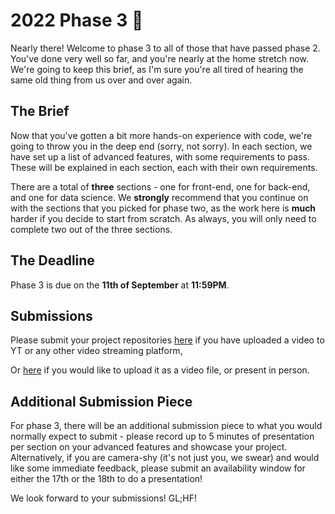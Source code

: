 # 2022 Phase 3 :rocket:

Nearly there! Welcome to phase 3 to all of those that have passed phase 2. You've done very well so far, and you're nearly at the home stretch now. We're going to keep this brief, as I'm sure you're all tired of hearing the same old thing from us over and over again.

## The Brief

Now that you've gotten a bit more hands-on experience with code, we're going to throw you in the deep end (sorry, not sorry). In each section, we have set up a list of advanced features, with some requirements to pass. These will be explained in each section, each with their own requirements.

There are a total of __three__ sections - one for front-end, one for back-end, and one for data science. We __strongly__ recommend that you continue on with the sections that you picked for phase two, as the work here is __much__ harder if you decide to start from scratch. As always, you will only need to complete two out of the three sections.

## The Deadline

Phase 3 is due on the __11th of September__ at __11:59PM__.

## Submissions

Please submit your project repositories [here](https://forms.office.com/pages/responsepage.aspx?id=DQSIkWdsW0yxEjajBLZtrQAAAAAAAAAAAAN__lGr8gZUOTNTU1owR01COFFINjNKWlpSRVZHOTRVQS4u&fbclid=IwAR2Dy_NI8vsW3qXwf1Ysfn5pSMwQ1vR7sfPwstOng7sxStXkuNERhA7uzPQ) if you have uploaded a video to YT or any other video streaming platform,

Or [here](https://docs.google.com/forms/d/e/1FAIpQLSckr2eNkUNJw2Fe_6rkixrNN1YAFSaCCnx1cEtPyR0HVHKiKQ/viewform) if you would like to upload it as a video file, or present in person.

## Additional Submission Piece

For phase 3, there will be an additional submission piece to what you would normally expect to submit - please record up to 5 minutes of presentation per section on your advanced features and showcase your project. Alternatively, if you are camera-shy (it's not just you, we swear) and would like some immediate feedback, please submit an availability window for either the 17th or the 18th to do a presentation!

We look forward to your submissions! GL;HF!
